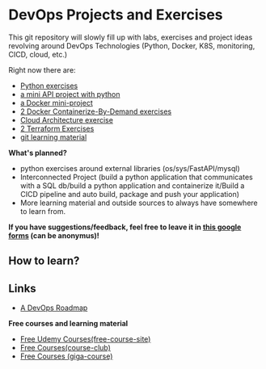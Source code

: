 # DevOps Projects and Exercises

This git repository will slowly fill up with labs, exercises and project ideas revolving around DevOps Technologies (Python, Docker, K8S, monitoring, CICD, cloud, etc.)

Right now there are:
- [Python exercises](https://github.com/arieluchka/DevOps-Projects-and-Exercises/tree/main/Topics/02-Python/Exercises)
- [a mini API project with python](https://github.com/arieluchka/DevOps-Projects-and-Exercises/tree/main/Topics/02-Python/mini-projects)
- [a Docker mini-project](https://github.com/arieluchka/DevOps-Projects-and-Exercises/tree/main/Topics/08-Docker/mini-projects/self%20hosted%20DNS)
- [2 Docker Containerize-By-Demand exercises](https://github.com/arieluchka/DevOps-Projects-and-Exercises/tree/main/Topics/08-Docker/Exercises/Containerize-By-Demand)
- [Cloud Architecture exercise](https://github.com/arieluchka/DevOps-Projects-and-Exercises/tree/main/Topics/06-Cloud%20Computing%20(AZ900%2B104)/Exercises)
- [2 Terraform Exercises](https://github.com/arieluchka/DevOps-Projects-and-Exercises/tree/main/Topics/07-Terraform/Exercises)
- [git learning material](https://github.com/arieluchka/DevOps-Projects-and-Exercises/tree/main/Topics/01-Git)

**What's planned?**
- python exercises around external libraries (os/sys/FastAPI/mysql)
- Interconnected Project (build a python application that communicates with a SQL db/build a python application and containerize it/Build a CICD pipeline and auto build, package and push your application)
- More learning material and outside sources to always have somewhere to learn from. 



**If you have suggestions/feedback, feel free to leave it in [this google forms](https://docs.google.com/forms/d/e/1FAIpQLSeIoyepVabG6hK64ybaCviuT7oifhd7hggANvCxRP20MxartA/viewform) (can be anonymus)!**

## How to learn?




## Links

- [A DevOps Roadmap](https://roadmap.sh/devops)
  
**Free courses and learning material**
- [Free Udemy Courses(free-course-site)](https://freecoursesite.com/)
- [Free Courses(course-club)](https://courseclub.me/?1)
- [Free Courses (giga-course)](https://gigacourse.com/?1)